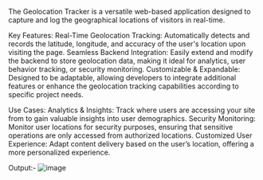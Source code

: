 The Geolocation Tracker is a versatile web-based application designed to capture and log the geographical locations of visitors in real-time.

Key Features:
Real-Time Geolocation Tracking: Automatically detects and records the latitude, longitude, and accuracy of the user's location upon visiting the page.
Seamless Backend Integration: Easily extend and modify the backend to store geolocation data, making it ideal for analytics, user behavior tracking, or security monitoring.
Customizable & Expandable: Designed to be adaptable, allowing developers to integrate additional features or enhance the geolocation tracking capabilities according to specific project needs.

Use Cases:
Analytics & Insights: Track where users are accessing your site from to gain valuable insights into user demographics.
Security Monitoring: Monitor user locations for security purposes, ensuring that sensitive operations are only accessed from authorized locations.
Customized User Experience: Adapt content delivery based on the user’s location, offering a more personalized experience.




Output:-
![image](https://github.com/user-attachments/assets/5d6d0bbe-750c-4481-8e99-ed63c2607096)
